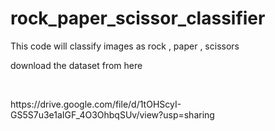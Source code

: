 # rock_paper_scissor_classifier
This code will classify images as rock , paper , scissors
<p>download the dataset from here</p></br>
<p>https://drive.google.com/file/d/1tOHScyI-GS5S7u3e1aIGF_4O3OhbqSUv/view?usp=sharing</p>
